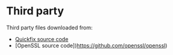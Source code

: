 # Third party
Third party files downloaded from:
- [Quickfix source code](https://github.com/quickfix/quickfix)
- [OpenSSL source code])https://github.com/openssl/openssl)
